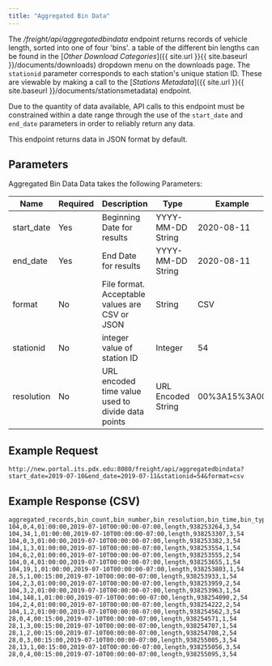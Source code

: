 ```yaml
---
title: "Aggregated Bin Data"
---
```

The _/freight/api/aggregatedbindata_ endpoint returns records of vehicle length, sorted into one of four 'bins'.  a table of the different bin lengths can be found in the [_Other Download Categories_]({{ site.url }}{{ site.baseurl }}/documents/downloads) dropdown menu on the downloads page.  The `stationid` parameter corresponds to each station's unique station ID. These are viewable by making a call to the [_Stations Metadata_]({{ site.url }}{{ site.baseurl }}/documents/stationsmetadata) endpoint.

Due to the quantity of data available, API calls to this endpoint must be constrained within a date range through the use of the `start_date` and `end_date` parameters in order to reliably return any data.

This endpoint returns data in JSON format by default.

## Parameters
Aggregated Bin Data Data takes the following Parameters:

| Name          | Required  | Description                                        | Type               | Example      |
| ------------- | --------- | -------------------------------------------------- | ------------------ | ------------ |
| start_date    | Yes       | Beginning Date for results                         | YYYY-MM-DD String  | 2020-08-11   |
| end_date      | Yes       | End Date for results                               | YYYY-MM-DD String  | 2020-08-11   |
| format        | No        | File format. Acceptable values are CSV or JSON     | String             | CSV          |
| stationid     | No        | integer value of station ID                        | Integer            | 54           |
| resolution    | No        | URL encoded time value used to divide data points  | URL Encoded String | 00%3A15%3A00 |

## Example Request
```http://new.portal.its.pdx.edu:8080/freight/api/aggregatedbindata?start_date=2019-07-10&end_date=2019-07-11&stationid=54&format=csv```

## Example Response (CSV)
```
aggregated_records,bin_count,bin_number,bin_resolution,bin_time,bin_type,id,lane,stationid
104,0,4,01:00:00,2019-07-10T00:00:00-07:00,length,938253264,3,54
104,34,1,01:00:00,2019-07-10T00:00:00-07:00,length,938253307,3,54
104,0,3,01:00:00,2019-07-10T00:00:00-07:00,length,938253382,3,54
104,1,3,01:00:00,2019-07-10T00:00:00-07:00,length,938253554,1,54
104,6,2,01:00:00,2019-07-10T00:00:00-07:00,length,938253555,2,54
104,0,4,01:00:00,2019-07-10T00:00:00-07:00,length,938253655,1,54
104,19,1,01:00:00,2019-07-10T00:00:00-07:00,length,938253803,1,54
28,5,1,00:15:00,2019-07-10T00:00:00-07:00,length,938253933,1,54
104,2,3,01:00:00,2019-07-10T00:00:00-07:00,length,938253959,2,54
104,3,2,01:00:00,2019-07-10T00:00:00-07:00,length,938253963,1,54
104,148,1,01:00:00,2019-07-10T00:00:00-07:00,length,938254090,2,54
104,2,4,01:00:00,2019-07-10T00:00:00-07:00,length,938254222,2,54
104,1,2,01:00:00,2019-07-10T00:00:00-07:00,length,938254562,3,54
28,0,4,00:15:00,2019-07-10T00:00:00-07:00,length,938254571,1,54
28,1,3,00:15:00,2019-07-10T00:00:00-07:00,length,938254707,1,54
28,1,2,00:15:00,2019-07-10T00:00:00-07:00,length,938254708,2,54
28,0,3,00:15:00,2019-07-10T00:00:00-07:00,length,938255005,3,54
28,13,1,00:15:00,2019-07-10T00:00:00-07:00,length,938255056,3,54
28,0,4,00:15:00,2019-07-10T00:00:00-07:00,length,938255095,3,54
```
